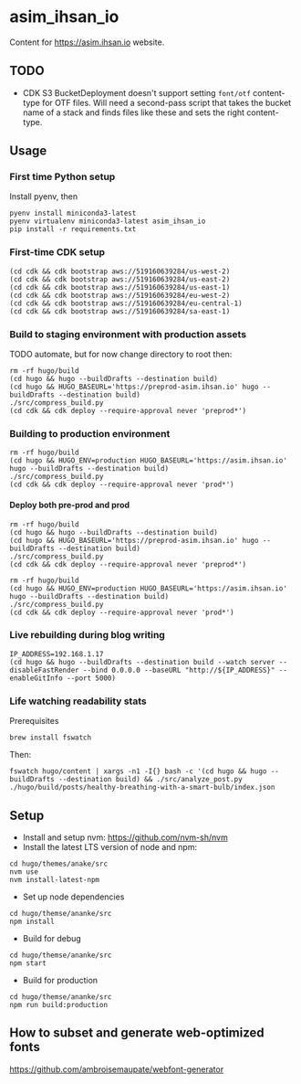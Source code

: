 # asim_ihsan_io
Content for https://asim.ihsan.io website.

## TODO

-   CDK S3 BucketDeployment doesn't support setting `font/otf` content-type for OTF files. Will need a second-pass
    script that takes the bucket name of a stack and finds files like these and sets the right content-type.

## Usage

### First time Python setup

Install pyenv, then

```
pyenv install miniconda3-latest
pyenv virtualenv miniconda3-latest asim_ihsan_io
pip install -r requirements.txt
```

### First-time CDK setup

```
(cd cdk && cdk bootstrap aws://519160639284/us-west-2)
(cd cdk && cdk bootstrap aws://519160639284/us-east-2)
(cd cdk && cdk bootstrap aws://519160639284/us-east-1)
(cd cdk && cdk bootstrap aws://519160639284/eu-west-2)
(cd cdk && cdk bootstrap aws://519160639284/eu-central-1)
(cd cdk && cdk bootstrap aws://519160639284/sa-east-1)
```

### Build to staging environment with production assets

TODO automate, but for now change directory to root then:

```
rm -rf hugo/build
(cd hugo && hugo --buildDrafts --destination build)
(cd hugo && HUGO_BASEURL='https://preprod-asim.ihsan.io' hugo --buildDrafts --destination build)
./src/compress_build.py
(cd cdk && cdk deploy --require-approval never 'preprod*')
```

### Building to production environment

```
rm -rf hugo/build
(cd hugo && HUGO_ENV=production HUGO_BASEURL='https://asim.ihsan.io' hugo --buildDrafts --destination build)
./src/compress_build.py
(cd cdk && cdk deploy --require-approval never 'prod*')
```

#### Deploy both pre-prod and prod

```
rm -rf hugo/build
(cd hugo && hugo --buildDrafts --destination build)
(cd hugo && HUGO_BASEURL='https://preprod-asim.ihsan.io' hugo --buildDrafts --destination build)
./src/compress_build.py
(cd cdk && cdk deploy --require-approval never 'preprod*')

rm -rf hugo/build
(cd hugo && HUGO_ENV=production HUGO_BASEURL='https://asim.ihsan.io' hugo --buildDrafts --destination build)
./src/compress_build.py
(cd cdk && cdk deploy --require-approval never 'prod*')
```

### Live rebuilding during blog writing

```
IP_ADDRESS=192.168.1.17
(cd hugo && hugo --buildDrafts --destination build --watch server --disableFastRender --bind 0.0.0.0 --baseURL "http://${IP_ADDRESS}" --enableGitInfo --port 5000)
```

### Life watching readability stats

Prerequisites

```
brew install fswatch
```

Then:

```
fswatch hugo/content | xargs -n1 -I{} bash -c '(cd hugo && hugo --buildDrafts --destination build) && ./src/analyze_post.py ./hugo/build/posts/healthy-breathing-with-a-smart-bulb/index.json
```

## Setup

-   Install and setup nvm: https://github.com/nvm-sh/nvm
-   Install the latest LTS version of node and npm:

```
cd hugo/themes/anake/src
nvm use
nvm install-latest-npm
```

-  Set up node dependencies

```
cd hugo/themse/ananke/src
npm install
```

-   Build for debug

```
cd hugo/themse/ananke/src
npm start
```

-   Build for production

```
cd hugo/themse/ananke/src
npm run build:production
```

## How to subset and generate web-optimized fonts

https://github.com/ambroisemaupate/webfont-generator
